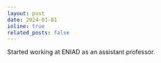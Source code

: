 ```yaml
---
layout: post
date: 2024-01-01
inline: true
related_posts: false
---
```


Started working at ENIAD as an assistant professor
